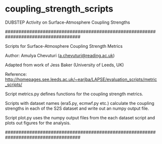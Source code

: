 # coupling_strength_scripts
DUBSTEP Activity on Surface-Atmosphere Coupling Strengths

####################################################################################

Scripts for Surface-Atmosphere Coupling Strength Metrics 

Author: Amulya Chevuturi (a.chevuturi@reading.ac.uk) 

Adapted from work of Jess Baker (University of Leeds, UK) 

Reference: http://homepages.see.leeds.ac.uk/~earjba/LAPSE/evaluation_scripts/metric_scripts/ 

Script metrics.py defines functions for the coupling strength metrics. 

Scripts with dataset names (era5.py, ecmwf.py etc.) calculate the coupling strengths in each of the S2S dataset and write out an numpy output file.

Script plot.py uses the numpy output files from the each dataset script and plots out figures for the analysis. 

####################################################################################

